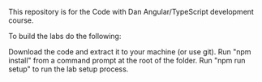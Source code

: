 This repository is for the Code with Dan Angular/TypeScript development course.

To build the labs do the following:

Download the code and extract it to your machine (or use git).
Run "npm install" from a command prompt at the root of the folder.
Run "npm run setup" to run the lab setup process.
